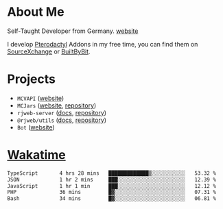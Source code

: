 # About Me

Self-Taught Developer from Germany. [website](https://rjansen.dev)

I develop [Pterodactyl](https://pterodactyl.io) Addons in my free time, you can find
them on [SourceXchange](https://www.sourcexchange.net/teams/356/profile) or [BuiltByBit](https://builtbybit.com/search/3078009).

# Projects

- `MCVAPI` ([website](https://versions.mcjars.app))
- `MCJars` ([website](https://mcjars.app), [repository](https://github.com/0x7d8/mcjar))
- `rjweb-server` ([docs](https://server.rjweb.dev), [repository](https://github.com/0x7d8/NPM_WEB-SERVER))
- `@rjweb/utils` ([docs](https://utils.rjweb.dev), [repository](https://github.com/0x7d8/rjweb-utils))
- `Bot` ([website](https://bot.rjns.dev))

# [Wakatime](https://wakatime.com/@0x7d8)

<!--START_SECTION:waka-->

```txt
TypeScript       4 hrs 28 mins   █████████████▒░░░░░░░░░░░   53.32 %
JSON             1 hr 2 mins     ███░░░░░░░░░░░░░░░░░░░░░░   12.39 %
JavaScript       1 hr 1 min      ███░░░░░░░░░░░░░░░░░░░░░░   12.12 %
PHP              36 mins         █▓░░░░░░░░░░░░░░░░░░░░░░░   07.31 %
Bash             34 mins         █▓░░░░░░░░░░░░░░░░░░░░░░░   06.81 %
```

<!--END_SECTION:waka-->
